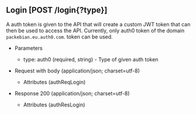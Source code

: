 ## Login [POST /login{?type}]

A auth token is given to the API that will create a custom JWT token that can then be used to access the API. Currently, only auth0 token of the domain `packebian.eu.auth0.com`. token can be used.

+ Parameters

    + type: auth0 (required, string) - Type of given auth token

+ Request with body (application/json; charset=utf-8)

    + Attributes (authReqLogin)

+ Response 200 (application/json; charset=utf-8)

    + Attributes (authResLogin)